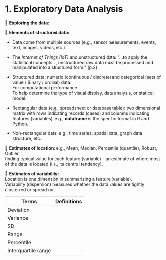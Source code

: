 # 1. Exploratory Data Analysis

🔳 **Exploring the data:**  

🔳 **Elements of structured data:**  

* Data come from multiple sources (e.g., sensor measurements, events, text, images, videos, etc.)  
* The _Internet of Things (IoT)_ and unstructured data: "...to apply the statistical concepts..., unstructured raw data must be processed and manipulated into a structured form." (p.2)
* Structured data: numeric (continuous / discrete) and categorical (sets of value / Binary / ordinal) data.  
For computational performance.  
To help determine the type of visual display, data analysis, or statical model.  

* Rectangular data (e.g., spreadsheet or database table): two dimensional matrix with rows indicating records (cases) and columns indicating features (variables).
e.g., **dataframe** is the specific format in R and Python.
* Non-rectangular data: e.g., time series, spatial data, graph data structure, etc.  

🔳 **Estimates of location:**   e.g., Mean, Median, Percentile (quantile), Robust, Outlier  
finding typical value for each feature (variable) - an estimate of where most of the data is located (i.e., its central tendency).  

🔳 **Estimates of variability:**  
Location is one dimension in summarizing a feature (variable).  
Variability (dispersion) measures whether the data values are tightly clusterred or spread out.  

| Terms | Definitions |
|---|---|
| Deviation| |
| Variance | |
| SD | |
| Range | |
| Percentile | |
| Interquartile range | |





